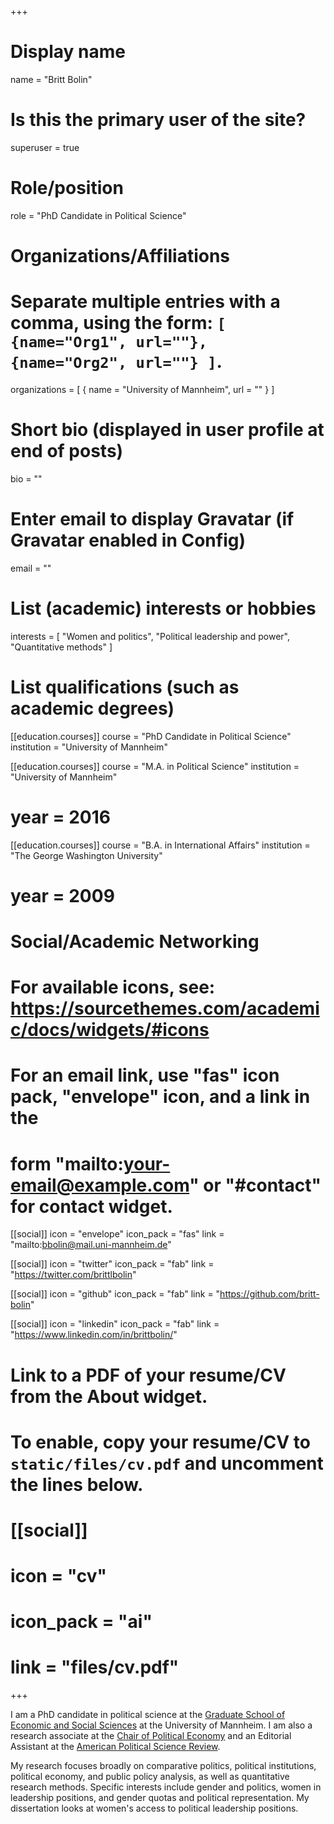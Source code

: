 +++
# Display name
name = "Britt Bolin"

# Is this the primary user of the site?
superuser = true

# Role/position
role = "PhD Candidate in Political Science"

# Organizations/Affiliations
#   Separate multiple entries with a comma, using the form: `[ {name="Org1", url=""}, {name="Org2", url=""} ]`.
organizations = [ { name = "University of Mannheim", url = "" } ]

# Short bio (displayed in user profile at end of posts)
bio = ""

# Enter email to display Gravatar (if Gravatar enabled in Config)
email = ""

# List (academic) interests or hobbies
interests = [
  "Women and politics",
  "Political leadership and power",
  "Quantitative methods"
]

# List qualifications (such as academic degrees)
[[education.courses]]
  course = "PhD Candidate in Political Science"
  institution = "University of Mannheim"

[[education.courses]]
  course = "M.A. in Political Science"
  institution = "University of Mannheim"
  # year = 2016

[[education.courses]]
  course = "B.A. in International Affairs"
  institution = "The George Washington University"
  # year = 2009

# Social/Academic Networking
# For available icons, see: https://sourcethemes.com/academic/docs/widgets/#icons
#   For an email link, use "fas" icon pack, "envelope" icon, and a link in the
#   form "mailto:your-email@example.com" or "#contact" for contact widget.

[[social]]
  icon = "envelope"
  icon_pack = "fas"
  link = "mailto:bbolin@mail.uni-mannheim.de"  
  
 [[social]]
 icon = "twitter"
 icon_pack = "fab"
 link = "https://twitter.com/brittlbolin"
 
 [[social]]
 icon = "github"
 icon_pack = "fab"
 link = "https://github.com/britt-bolin"
  
 [[social]]
 icon = "linkedin"
 icon_pack = "fab"
 link = "https://www.linkedin.com/in/brittbolin/"
 
 

# Link to a PDF of your resume/CV from the About widget.
# To enable, copy your resume/CV to `static/files/cv.pdf` and uncomment the lines below.
# [[social]]
#   icon = "cv"
#   icon_pack = "ai"
#   link = "files/cv.pdf"

+++

I am a PhD candidate in political science at the [Graduate School of Economic and Social Sciences](https://gess.uni-mannheim.de/) at the University of Mannheim. I am also a research associate at the [Chair of Political Economy](http://polecon.sowi.uni-mannheim.de/) and an Editorial Assistant at the [American Political Science Review](https://www.cambridge.org/core/journals/american-political-science-review). 

My research focuses broadly on comparative politics, political institutions, political economy, and public policy analysis, as well as quantitative research methods. Specific interests include gender and politics, women in leadership positions, and gender quotas and political representation. My dissertation looks at women's access to political leadership positions.

